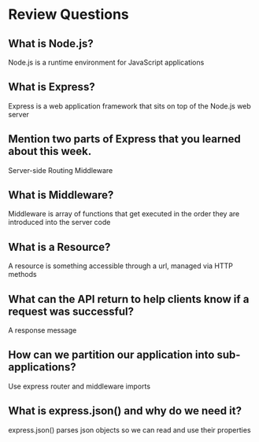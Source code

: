 # Review Questions

## What is Node.js?

Node.js is a runtime environment for JavaScript applications

## What is Express?

Express is a web application framework that sits on top of the Node.js web server

## Mention two parts of Express that you learned about this week.

Server-side Routing
Middleware

## What is Middleware?

Middleware is array of functions that get executed in the order they are introduced into the server code

## What is a Resource?

A resource is something accessible through a url, managed via HTTP methods

## What can the API return to help clients know if a request was successful?

A response message

## How can we partition our application into sub-applications?

Use express router and middleware imports

## What is express.json() and why do we need it?

express.json() parses json objects so we can read and use their properties
